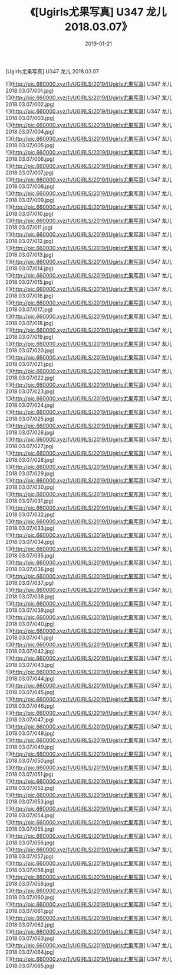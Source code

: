 ﻿---
layout: post
title:  《[Ugirls尤果写真] U347 龙儿 2018.03.07》
date:   2019-01-21
img: http://pic.660000.xyz/1:/UGIRLS/2019/[Ugirls尤果写真] U347 龙儿 2018.03.07/000.jpg
categories: [美女, 清纯, 唯美]
---

[Ugirls尤果写真] U347 龙儿 2018.03.07

 ![](http://pic.660000.xyz/1:/UGIRLS/2019/[Ugirls尤果写真] U347 龙儿 2018.03.07/001.jpg) <br>![](http://pic.660000.xyz/1:/UGIRLS/2019/[Ugirls尤果写真] U347 龙儿 2018.03.07/002.jpg) <br>![](http://pic.660000.xyz/1:/UGIRLS/2019/[Ugirls尤果写真] U347 龙儿 2018.03.07/003.jpg) <br>![](http://pic.660000.xyz/1:/UGIRLS/2019/[Ugirls尤果写真] U347 龙儿 2018.03.07/004.jpg) <br>![](http://pic.660000.xyz/1:/UGIRLS/2019/[Ugirls尤果写真] U347 龙儿 2018.03.07/005.jpg) <br>![](http://pic.660000.xyz/1:/UGIRLS/2019/[Ugirls尤果写真] U347 龙儿 2018.03.07/006.jpg) <br>![](http://pic.660000.xyz/1:/UGIRLS/2019/[Ugirls尤果写真] U347 龙儿 2018.03.07/007.jpg) <br>![](http://pic.660000.xyz/1:/UGIRLS/2019/[Ugirls尤果写真] U347 龙儿 2018.03.07/008.jpg) <br>![](http://pic.660000.xyz/1:/UGIRLS/2019/[Ugirls尤果写真] U347 龙儿 2018.03.07/009.jpg) <br>![](http://pic.660000.xyz/1:/UGIRLS/2019/[Ugirls尤果写真] U347 龙儿 2018.03.07/010.jpg) <br>![](http://pic.660000.xyz/1:/UGIRLS/2019/[Ugirls尤果写真] U347 龙儿 2018.03.07/011.jpg) <br>![](http://pic.660000.xyz/1:/UGIRLS/2019/[Ugirls尤果写真] U347 龙儿 2018.03.07/012.jpg) <br>![](http://pic.660000.xyz/1:/UGIRLS/2019/[Ugirls尤果写真] U347 龙儿 2018.03.07/013.jpg) <br>![](http://pic.660000.xyz/1:/UGIRLS/2019/[Ugirls尤果写真] U347 龙儿 2018.03.07/014.jpg) <br>![](http://pic.660000.xyz/1:/UGIRLS/2019/[Ugirls尤果写真] U347 龙儿 2018.03.07/015.jpg) <br>![](http://pic.660000.xyz/1:/UGIRLS/2019/[Ugirls尤果写真] U347 龙儿 2018.03.07/016.jpg) <br>![](http://pic.660000.xyz/1:/UGIRLS/2019/[Ugirls尤果写真] U347 龙儿 2018.03.07/017.jpg) <br>![](http://pic.660000.xyz/1:/UGIRLS/2019/[Ugirls尤果写真] U347 龙儿 2018.03.07/018.jpg) <br>![](http://pic.660000.xyz/1:/UGIRLS/2019/[Ugirls尤果写真] U347 龙儿 2018.03.07/019.jpg) <br>![](http://pic.660000.xyz/1:/UGIRLS/2019/[Ugirls尤果写真] U347 龙儿 2018.03.07/020.jpg) <br>![](http://pic.660000.xyz/1:/UGIRLS/2019/[Ugirls尤果写真] U347 龙儿 2018.03.07/021.jpg) <br>![](http://pic.660000.xyz/1:/UGIRLS/2019/[Ugirls尤果写真] U347 龙儿 2018.03.07/022.jpg) <br>![](http://pic.660000.xyz/1:/UGIRLS/2019/[Ugirls尤果写真] U347 龙儿 2018.03.07/023.jpg) <br>![](http://pic.660000.xyz/1:/UGIRLS/2019/[Ugirls尤果写真] U347 龙儿 2018.03.07/024.jpg) <br>![](http://pic.660000.xyz/1:/UGIRLS/2019/[Ugirls尤果写真] U347 龙儿 2018.03.07/025.jpg) <br>![](http://pic.660000.xyz/1:/UGIRLS/2019/[Ugirls尤果写真] U347 龙儿 2018.03.07/026.jpg) <br>![](http://pic.660000.xyz/1:/UGIRLS/2019/[Ugirls尤果写真] U347 龙儿 2018.03.07/027.jpg) <br>![](http://pic.660000.xyz/1:/UGIRLS/2019/[Ugirls尤果写真] U347 龙儿 2018.03.07/028.jpg) <br>![](http://pic.660000.xyz/1:/UGIRLS/2019/[Ugirls尤果写真] U347 龙儿 2018.03.07/029.jpg) <br>![](http://pic.660000.xyz/1:/UGIRLS/2019/[Ugirls尤果写真] U347 龙儿 2018.03.07/030.jpg) <br>![](http://pic.660000.xyz/1:/UGIRLS/2019/[Ugirls尤果写真] U347 龙儿 2018.03.07/031.jpg) <br>![](http://pic.660000.xyz/1:/UGIRLS/2019/[Ugirls尤果写真] U347 龙儿 2018.03.07/032.jpg) <br>![](http://pic.660000.xyz/1:/UGIRLS/2019/[Ugirls尤果写真] U347 龙儿 2018.03.07/033.jpg) <br>![](http://pic.660000.xyz/1:/UGIRLS/2019/[Ugirls尤果写真] U347 龙儿 2018.03.07/034.jpg) <br>![](http://pic.660000.xyz/1:/UGIRLS/2019/[Ugirls尤果写真] U347 龙儿 2018.03.07/035.jpg) <br>![](http://pic.660000.xyz/1:/UGIRLS/2019/[Ugirls尤果写真] U347 龙儿 2018.03.07/036.jpg) <br>![](http://pic.660000.xyz/1:/UGIRLS/2019/[Ugirls尤果写真] U347 龙儿 2018.03.07/037.jpg) <br>![](http://pic.660000.xyz/1:/UGIRLS/2019/[Ugirls尤果写真] U347 龙儿 2018.03.07/038.jpg) <br>![](http://pic.660000.xyz/1:/UGIRLS/2019/[Ugirls尤果写真] U347 龙儿 2018.03.07/039.jpg) <br>![](http://pic.660000.xyz/1:/UGIRLS/2019/[Ugirls尤果写真] U347 龙儿 2018.03.07/040.jpg) <br>![](http://pic.660000.xyz/1:/UGIRLS/2019/[Ugirls尤果写真] U347 龙儿 2018.03.07/041.jpg) <br>![](http://pic.660000.xyz/1:/UGIRLS/2019/[Ugirls尤果写真] U347 龙儿 2018.03.07/042.jpg) <br>![](http://pic.660000.xyz/1:/UGIRLS/2019/[Ugirls尤果写真] U347 龙儿 2018.03.07/043.jpg) <br>![](http://pic.660000.xyz/1:/UGIRLS/2019/[Ugirls尤果写真] U347 龙儿 2018.03.07/044.jpg) <br>![](http://pic.660000.xyz/1:/UGIRLS/2019/[Ugirls尤果写真] U347 龙儿 2018.03.07/045.jpg) <br>![](http://pic.660000.xyz/1:/UGIRLS/2019/[Ugirls尤果写真] U347 龙儿 2018.03.07/046.jpg) <br>![](http://pic.660000.xyz/1:/UGIRLS/2019/[Ugirls尤果写真] U347 龙儿 2018.03.07/047.jpg) <br>![](http://pic.660000.xyz/1:/UGIRLS/2019/[Ugirls尤果写真] U347 龙儿 2018.03.07/048.jpg) <br>![](http://pic.660000.xyz/1:/UGIRLS/2019/[Ugirls尤果写真] U347 龙儿 2018.03.07/049.jpg) <br>![](http://pic.660000.xyz/1:/UGIRLS/2019/[Ugirls尤果写真] U347 龙儿 2018.03.07/050.jpg) <br>![](http://pic.660000.xyz/1:/UGIRLS/2019/[Ugirls尤果写真] U347 龙儿 2018.03.07/051.jpg) <br>![](http://pic.660000.xyz/1:/UGIRLS/2019/[Ugirls尤果写真] U347 龙儿 2018.03.07/052.jpg) <br>![](http://pic.660000.xyz/1:/UGIRLS/2019/[Ugirls尤果写真] U347 龙儿 2018.03.07/053.jpg) <br>![](http://pic.660000.xyz/1:/UGIRLS/2019/[Ugirls尤果写真] U347 龙儿 2018.03.07/054.jpg) <br>![](http://pic.660000.xyz/1:/UGIRLS/2019/[Ugirls尤果写真] U347 龙儿 2018.03.07/055.jpg) <br>![](http://pic.660000.xyz/1:/UGIRLS/2019/[Ugirls尤果写真] U347 龙儿 2018.03.07/056.jpg) <br>![](http://pic.660000.xyz/1:/UGIRLS/2019/[Ugirls尤果写真] U347 龙儿 2018.03.07/057.jpg) <br>![](http://pic.660000.xyz/1:/UGIRLS/2019/[Ugirls尤果写真] U347 龙儿 2018.03.07/058.jpg) <br>![](http://pic.660000.xyz/1:/UGIRLS/2019/[Ugirls尤果写真] U347 龙儿 2018.03.07/059.jpg) <br>![](http://pic.660000.xyz/1:/UGIRLS/2019/[Ugirls尤果写真] U347 龙儿 2018.03.07/060.jpg) <br>![](http://pic.660000.xyz/1:/UGIRLS/2019/[Ugirls尤果写真] U347 龙儿 2018.03.07/061.jpg) <br>![](http://pic.660000.xyz/1:/UGIRLS/2019/[Ugirls尤果写真] U347 龙儿 2018.03.07/062.jpg) <br>![](http://pic.660000.xyz/1:/UGIRLS/2019/[Ugirls尤果写真] U347 龙儿 2018.03.07/063.jpg) <br>![](http://pic.660000.xyz/1:/UGIRLS/2019/[Ugirls尤果写真] U347 龙儿 2018.03.07/064.jpg) <br>![](http://pic.660000.xyz/1:/UGIRLS/2019/[Ugirls尤果写真] U347 龙儿 2018.03.07/065.jpg) <br>